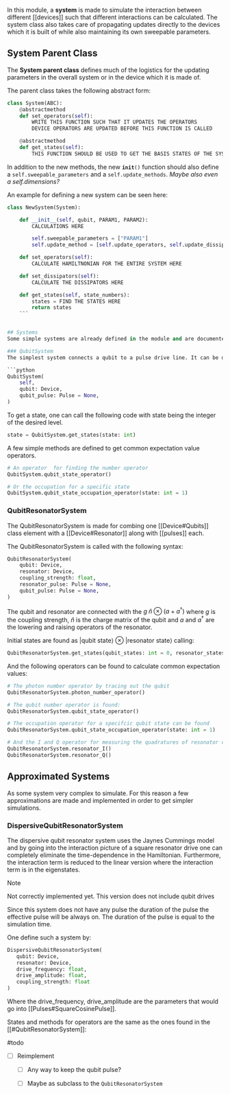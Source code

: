 In this module, a **system** is made to simulate the interaction between different [[devices]] such that different interactions can be calculated. The system class also takes care of propagating updates directly to the devices which it is built of while also maintaining its own sweepable parameters.


## System Parent Class
The **System parent class** defines much of the logistics for the updating parameters in the overall system or in the device which it is made of. 

The parent class takes the following abstract form:

```python
class System(ABC):
    @abstractmethod
    def set_operators(self):
		WRITE THIS FUNCTION SUCH THAT IT UPDATES THE OPERATORS
		DEVICE OPERATORS ARE UPDATED BEFORE THIS FUNCTION IS CALLED

    @abstractmethod
    def get_states(self):
        THIS FUNCTION SHOULD BE USED TO GET THE BASIS STATES OF THE SYSTEM
```

In addition to the new methods, the new <code>__init__()</code> function should also define a <code>self.sweepable_parameters</code> and a <code>self.update_methods</code>. _Maybe also even a self.dimensions?_

An example for defining a new system can be seen here:


```python
class NewSystem(System):

	def __init__(self, qubit, PARAM1, PARAM2):
		CALCULATIONS HERE

		self.sweepable_parameters = ["PARAM1"]
		self.update_method = [self.update_operators, self.update_dissipators]

	def set_operators(self):
		CALCULATE HAMILTNONIAN FOR THE ENTIRE SYSTEM HERE

	def set_dissipators(self):
		CALCULATE THE DISSIPATORS HERE

	def get_states(self, state_numbers):
		states = FIND THE STATES HERE
		return states
	```


## Systems
Some simple systems are already defined in the module and are documented below. Some systems are approximation of these systems and will be found in the new section.

### QubitSystem
The simplest system connects a qubit to a pulse drive line. It can be defined by:

```python
QubitSystem(
	self,
	qubit: Device,
	qubit_pulse: Pulse = None,
)
```

To get a state, one can call the following code with state being the integer of the desired level. 

```python
state = QubitSystem.get_states(state: int)
```

A few simple methods are defined to get common expectation value operators.

```python
# An operator  for finding the number operator
QubitSystem.qubit_state_operator()

# Or the occupation for a specific state
QubitSystem.qubit_state_occupation_operator(state: int = 1)
```


### QubitResonatorSystem
The QubitResonatorSystem is made for combing one [[Device#Qubits]] class element with a [[Device#Resonator]] along with  [[pulses]] each. 

The QubitResonatorSystem is called with the following syntax:

```python
QubitResonatorSystem(
	qubit: Device,
	resonator: Device,
	coupling_strength: float,
	resonator_pulse: Pulse = None,
	qubit_pulse: Pulse = None,
)
```

The qubit and resonator are connected with the $g \; \hat{n} \otimes (a + a^\dagger)$ where $g$ is the coupling strength, $\hat{n}$ is the charge matrix of the qubit and $a$ and $a^\dagger$ are the lowering and raising operators of the resonator.

Initial states are found as $|\text{qubit state}\rangle$ $\otimes$ $|\text{resonator state}\rangle$ calling:

```python
QubitResonatorSystem.get_states(qubit_states: int = 0, resonator_states: int = 0)
```

And the following operators can be found to calculate common expectation values:

```python
# The photon number operator by tracing out the qubit
QubitResonatorSystem.photon_number_operator()

# The qubit number operator is found:
QubitResonatorSystem.qubit_state_operator()

# The occupation operator for a specifcic qubit state can be found  
QubitResonatorSystem.qubit_state_occupation_operator(state: int = 1)

# And the I and Q operator for measuring the quadratures of resonator can be found as
QubitResonatorSystem.resonator_I()
QubitResonatorSystem.resonator_Q()
```


## Approximated Systems
As some system very complex to simulate. For this reason a few approximations are made and implemented in order to get simpler simulations.

### DispersiveQubitResonatorSystem
The dispersive qubit resonator system uses the Jaynes Cummings model and by going into the interaction picture of a square resonator drive one can completely eliminate the time-dependence in the Hamiltonian.  Furthermore, the interaction term is reduced to the linear version where the interaction term is in the eigenstates.

> [!NOTE]
> Not correctly implemented yet. This version does not include qubit drives
> 
> Since this system does not have any pulse the duration of the pulse the effective pulse will be always on. The duration of the pulse is equal to the simulation time.

One define such a system by:

```python
DispersiveQubitResonatorSystem(
   qubit: Device, 
   resonator: Device, 
   drive_frequency: float,
   drive_amplitude: float, 
   coupling_strength: float
)
```
 Where the drive_frequency, drive_amplitude are the parameters that would go into [[Pulses#SquareCosinePulse]]. 

States and methods for operators are the same as the ones found in the [[#QubitResonatorSystem]]:


#todo
- [ ] Reimplement
	- [ ] Any way to keep the qubit pulse? 
	- [ ] Maybe as subclass to the <code>QubitResonatorSystem</code> 

